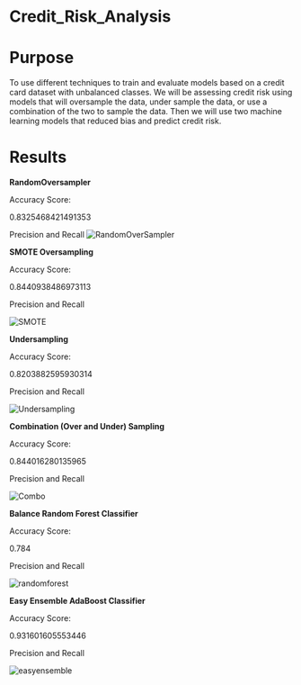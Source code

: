 # Credit_Risk_Analysis
# Purpose 
To use different techniques to train and evaluate models based on a credit card dataset with unbalanced classes.  We will be assessing credit risk using models that will oversample the data, under sample the data, or use a combination of the two to sample the data.  Then we will use two machine learning models that reduced bias and predict credit risk. 

# Results

**RandomOversampler**

Accuracy Score:

0.8325468421491353

Precision and Recall 
![RandomOverSampler](https://user-images.githubusercontent.com/92542382/155917817-b7312784-c156-40e2-b73e-4c8e30968866.PNG)

**SMOTE Oversampling**

Accuracy Score:

0.8440938486973113

Precision and Recall 

![SMOTE](https://user-images.githubusercontent.com/92542382/155918130-20048010-1b24-4105-841e-60e10a144e63.PNG)

**Undersampling**

Accuracy Score:

0.8203882595930314

Precision and Recall 

![Undersampling](https://user-images.githubusercontent.com/92542382/155918225-28d38dd2-a371-4b9a-abce-bb5f0e270a6c.PNG)

**Combination (Over and Under) Sampling**

Accuracy Score:

0.844016280135965

Precision and Recall 

![Combo](https://user-images.githubusercontent.com/92542382/155918320-08fac51a-076f-4b01-8bff-fa21906fa743.PNG)

**Balance Random Forest Classifier**

Accuracy Score:

0.784

Precision and Recall 

![randomforest](https://user-images.githubusercontent.com/92542382/155918438-f3536038-2767-4db9-a2d9-c2e5b0b80c56.PNG)

**Easy Ensemble AdaBoost Classifier**

Accuracy Score:

0.931601605553446

Precision and Recall 

![easyensemble](https://user-images.githubusercontent.com/92542382/155918536-e78cf897-5fb9-4449-8d10-10fcb6c2764c.PNG)


